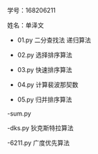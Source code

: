 学号：168206211  

姓名：单泽文

 - 01.py 二分查找法 递归算法 
 
 - 02.py 选择排序算法 
 
 - 03.py 快速排序算法 
 
 - 04.py 计算裴波那契数 
 
 - 05.py 归并排序算法
 
 -sum.py 
 
 -dks.py 狄克斯特拉算法
 
 -6211.py 广度优先算法
 
